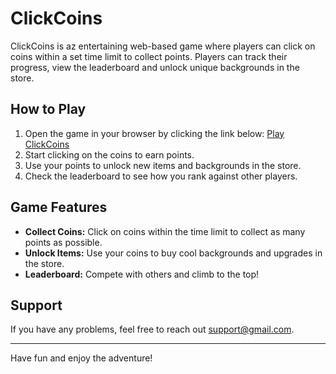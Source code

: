 # ClickCoins

ClickCoins is az entertaining web-based game where players can click on coins within a set time limit to collect points. Players can track their progress, view the leaderboard and unlock unique backgrounds in the store.

## How to Play

1. Open the game in your browser by clicking the link below:
   [Play ClickCoins](https://clickcoins-0jcx.onrender.com)
2. Start clicking on the coins to earn points.
3. Use your points to unlock new items and backgrounds in the store.
4. Check the leaderboard to see how you rank against other players.

## Game Features

- **Collect Coins:** Click on coins within the time limit to collect as many points as possible.
- **Unlock Items:** Use your coins to buy cool backgrounds and upgrades in the store.
- **Leaderboard:** Compete with others and climb to the top!

## Support

If you have any problems, feel free to reach out [support@gmail.com](mailto:support@gmail.com).

---

Have fun and enjoy the adventure!
